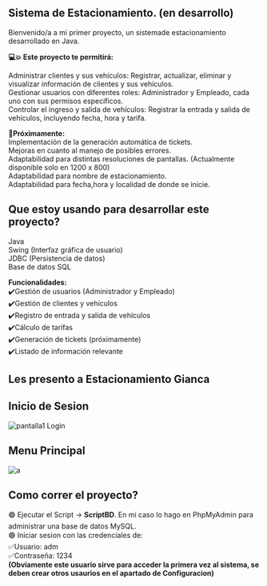 ## Sistema de Estacionamiento. (en desarrollo)

Bienvenido/a a mi primer proyecto, un sistemade estacionamiento desarrollado en Java.

**💻💥 Este proyecto te permitirá:** 
  
Administrar clientes y sus vehículos: Registrar, actualizar, eliminar y visualizar información de clientes y sus vehículos.  
Gestionar usuarios con diferentes roles: Administrador y Empleado, cada uno con sus permisos específicos.  
Controlar el ingreso y salida de vehículos: Registrar la entrada y salida de vehículos, incluyendo fecha, hora y tarifa.   

**🔨Próximamente:**  
Implementación de la generación automática de tickets.  
Mejoras en cuanto al manejo de posibles errores.  
Adaptabilidad para distintas resoluciones de pantallas. (Actualmente disponible solo en 1200 x 800)  
Adaptabilidad para nombre de estacionamiento.  
Adaptabilidad para fecha,hora y localidad de donde se inicie. 

## Que estoy usando para desarrollar este proyecto? 

Java  
Swing (Interfaz gráfica de usuario)  
JDBC (Persistencia de datos)  
Base de datos SQL  


**Funcionalidades:**  
✔️Gestión de usuarios (Administrador y Empleado)  
✔️Gestión de clientes y vehículos  
✔️Registro de entrada y salida de vehículos  
✔️Cálculo de tarifas  
✔️Generación de tickets (próximamente)  
✔️Listado de información relevante  

## Les presento a Estacionamiento Gianca
## Inicio de Sesion   
![pantalla1  Login ](https://github.com/Giancardonee/BETA-Sistema-Estacionamiento-JAVA/assets/114377978/73b07d86-449b-4ca3-8288-252c0636dc41)  
## Menu Principal  

  
![a](https://github.com/Giancardonee/BETA-Sistema-Estacionamiento-JAVA/assets/114377978/2ace3d96-1ee2-447f-aabf-0d093051213c)


   
## Como correr el proyecto? 
🟣 Ejecutar el Script -> **ScriptBD**. En mi caso lo hago en PhpMyAdmin para administrar una base de datos MySQL.  
🟣 Iniciar sesion con las credenciales de:  
    ✅Usuario: adm  
    ✅Contraseña: 1234  
**(Obviamente este usuario sirve para acceder la primera vez al sistema, se deben crear otros usaurios en el apartado de Configuracion)**



